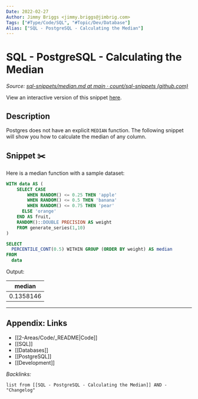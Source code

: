 ```yaml
---
Date: 2022-02-27
Author: Jimmy Briggs <jimmy.briggs@jimbrig.com>
Tags: ["#Type/Code/SQL", "#Topic/Dev/Database"]
Alias: ["SQL - PostgreSQL - Calculating the Median"]
---
```


# SQL - PostgreSQL - Calculating the Median

*Source: [sql-snippets/median.md at main · count/sql-snippets (github.com)](https://github.com/count/sql-snippets/blob/main/postgres/median.md)*

View an interactive version of this snippet [here](https://count.co/n/QH2mMBK2RJu?vm=e).

## Description

Postgres does not have an explicit `MEDIAN` function. The following snippet will show you how to calculate the median of any column.

## Snippet ✂️

Here is a median function with a sample dataset: 

```sql
WITH data AS (
    SELECT CASE
        WHEN RANDOM() <= 0.25 THEN 'apple'
        WHEN RANDOM() <= 0.5 THEN 'banana'
        WHEN RANDOM() <= 0.75 THEN 'pear'
      ELSE 'orange'
    END AS fruit,
    RANDOM()::DOUBLE PRECISION AS weight
    FROM generate_series(1,10)
)

SELECT
  PERCENTILE_CONT(0.5) WITHIN GROUP (ORDER BY weight) AS median
FROM
  data
```

Output:

| median    |
| --------- |
| 0.1358146 |

***

## Appendix: Links

- [[2-Areas/Code/_README|Code]]
- [[SQL]]
- [[Databases]]
- [[PostgreSQL]]
- [[Development]]

*Backlinks:*

```dataview
list from [[SQL - PostgreSQL - Calculating the Median]] AND -"Changelog"
```